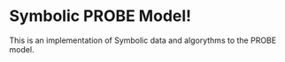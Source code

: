 # Symbolic PROBE Model!

This is an implementation of Symbolic data and algorythms to the PROBE model.
